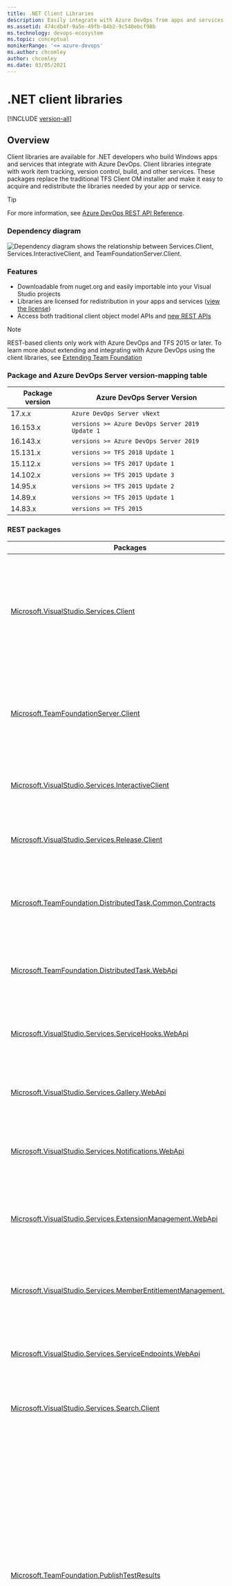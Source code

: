 ```yaml
---
title: .NET Client Libraries
description: Easily integrate with Azure DevOps from apps and services on Windows.
ms.assetid: 474cdb4f-9a5e-49fb-84b2-9c540ebcf98b
ms.technology: devops-ecosystem
ms.topic: conceptual
monikerRange: '<= azure-devops'
ms.author: chcomley
author: chcomley
ms.date: 03/05/2021
---
```


# .NET client libraries

[!INCLUDE [version-all](../../includes/version-all.md)]

## Overview

Client libraries are available for .NET developers who build Windows apps and services that integrate with Azure DevOps. Client libraries integrate with work item tracking, version control, build, and other services. These packages replace the traditional TFS Client OM installer and make it easy to acquire and redistribute the libraries needed by your app or service.

> [!TIP]
> For more information, see [Azure DevOps REST API Reference](/rest/api/azure/devops/&preserve-view=true).

### Dependency diagram
![Dependency diagram shows the relationship between Services.Client, Services.InteractiveClient, and TeamFoundationServer.Client.](../concepts/media/dotnet-client-libraries-dependancy-diagram.jpg)

### Features

* Downloadable from nuget.org and easily importable into your Visual Studio projects
* Libraries are licensed for redistribution in your apps and services ([view the license](https://go.microsoft.com/fwlink/?LinkId=329770))
* Access both traditional client object model APIs and [new REST APIs](../rest-api-overview.md)


> [!NOTE]
> REST-based clients only work with Azure DevOps and TFS 2015 or later.
> To learn more about extending and integrating with  Azure DevOps using the client libraries,
> see [Extending Team Foundation](/previous-versions/visualstudio/visual-studio-2013/bb130146(v=vs.120))

### Package and Azure DevOps Server version-mapping table

|Package version|Azure DevOps Server Version|
|---------------|-----------|
|17.x.x| `Azure DevOps Server vNext`|
|16.153.x| `versions >= Azure DevOps Server 2019 Update 1`|
|16.143.x| `versions >= Azure DevOps Server 2019`|
|15.131.x| `versions >= TFS 2018 Update 1`|
|15.112.x| `versions >= TFS 2017 Update 1`|
|14.102.x| `versions >= TFS 2015 Update 3`|
|14.95.x| `versions >= TFS 2015 Update 2`|
|14.89.x| `versions >= TFS 2015 Update 1`|
|14.83.x| `versions >= TFS 2015`|

### REST packages

|Packages  |Description  |Binaries  |
|---------|---------|---------|
|[Microsoft.VisualStudio.Services.Client​](https://www.nuget.org/packages/Microsoft.VisualStudio.Services.Client/)  |Provides access to shared platform services, such as organization, profile, identity, security, and more, via public REST APIs.   |`Microsoft.VisualStudio.Services.WebApi.dll`, `Microsoft.VisualStudio.Services.Common.dll`, `Microsoft.TeamFoundation.Common.dll`         |
|[Microsoft.TeamFoundationServer.Client](https://www.nuget.org/packages/Microsoft.TeamFoundationServer.Client/)​   | Provides access to version control, work item tracking, build, and more via public REST APIs. | `Microsoft.TeamFoundation.Build2.WebApi.dll`, `Microsoft.TeamFoundation.Core.WebApi.dll`, `Microsoft.TeamFoundation.WorkItemTracking.Process.WebApi.dll`, `Microsoft.TeamFoundation.SourceControl.WebApi.dll`, `Microsoft.TeamFoundation.TestManagement.WebApi.dll`, and so on. |
|[Microsoft.VisualStudio.Services.InteractiveClient](https://www.nuget.org/packages/Microsoft.VisualStudio.Services.InteractiveClient/)​   |Supports applications that require interactive sign-in by a user.          | `Microsoft.VisualStudio.Services.Client.Interactive.dll`        |
|[Microsoft.VisualStudio.Services.Release.Client​](https://www.nuget.org/packages/Microsoft.VisualStudio.Services.Release.Client/)    | Provides access to the Release Service via public REST APIs. |`Microsoft.VisualStudio.Services.ReleaseManagement.WebApi.dll`         |
|[Microsoft.TeamFoundation.DistributedTask.Common.Contracts​](https://www.nuget.org/packages/Microsoft.TeamFoundation.DistributedTask.Common.Contracts)  |Provides the models used to access the Distributed Task Service via public REST APIs.         |`Microsoft.TeamFoundation.DistributedTask.Common.Contracts.dll`         |
|[Microsoft.TeamFoundation.DistributedTask.WebApi](https://www.nuget.org/packages/Microsoft.TeamFoundation.DistributedTask.WebApi) |Provides access to the Distributed Task Service via public REST APIs.         | `Microsoft.TeamFoundation.DistributedTask.WebApi.dll`        |
|[Microsoft.VisualStudio.Services.ServiceHooks.WebApi](https://www.nuget.org/packages/Microsoft.VisualStudio.Services.ServiceHooks.WebApi)​  | Provides access to the Service Hooks Service via public REST APIs.         |`Microsoft.VisualStudio.Services.ServiceHooks.WebApi.dll`         |
|[Microsoft.VisualStudio.Services.Gallery.WebApi](https://www.nuget.org/packages/Microsoft.VisualStudio.Services.Gallery.WebApi) |Provides access to the Gallery Service via public REST APIs.         |`Microsoft.VisualStudio.Services.Gallery.WebApi.dll`         |
|[Microsoft.VisualStudio.Services.Notifications.WebApi](https://www.nuget.org/packages/Microsoft.VisualStudio.Services.Notifications.WebApi)​   | Provides access to the Notifications Service via public REST APIs.         |`Microsoft.VisualStudio.Services.Notifications.WebApi.dll`         |
|[Microsoft.VisualStudio.Services.ExtensionManagement.WebApi](https://www.nuget.org/packages/Microsoft.VisualStudio.Services.ExtensionManagement.WebApi)   |Provides access to the Extension Management Service via public REST APIs.         |`Microsoft.VisualStudio.Services.ExtensionManagement.WebApi.dll`         |
|[Microsoft.VisualStudio.Services.MemberEntitlementManagement.WebApi](https://www.nuget.org/packages/Microsoft.VisualStudio.Services.MemberEntitlementManagement.WebApi)   |Provides access to the Member Entitlement Management Service via public REST APIs.         |`Microsoft.VisualStudio.Services.MemberEntitlementManagement.WebApi.dll`         |
|[Microsoft.VisualStudio.Services.ServiceEndpoints.WebApi](https://www.nuget.org/packages/Microsoft.VisualStudio.Services.ServiceEndpoints.WebApi) ​  |Provides access to the Service Endpoints via public REST APIs.         |`Microsoft.VisualStudio.Services.ServiceEndpoints.WebApi.dll`         |
|[Microsoft.VisualStudio.Services.Search.Client](https://www.nuget.org/packages/Microsoft.VisualStudio.Services.Search.Client)|Provides access to the Search Service via public REST APIs.         |`Microsoft.VisualStudio.Services.Search.Shared.WebApi.dll`, `Microsoft.VisualStudio.Services.Search.WebApi.dll`         |
|[Microsoft.TeamFoundation.PublishTestResults​](https://www.nuget.org/packages/Microsoft.TeamFoundation.PublishTestResults)   |This task can be used to Publish test results and upload test attachments on Azure DevOps. The following results formats are supported with this package: 1. JUnit - publish tests from Junit projects, 2. NUnit- publish tests from Nunit projects, 3. VSTest- publish tests from Visual Studio projects, 4. Xunit- publish tests from Xunit projects          |`Microsoft.TeamFoundation.TestClient.PublishTestResults.dll`         |
|[Microsoft.VisualStudio.Services.Audit.WebApi](https://www.nuget.org/packages/Microsoft.VisualStudio.Services.Audit.WebApi)​   | Provides access to the Audit Service via public REST APIs.|`Microsoft.VisualStudio.Services.Audit.WebApi.dll`         |

> [!TIP]
> If you have an existing Windows application or service that uses the TFS Client Object Model, use Microsoft.TeamFoundationServer.ExtendedClient.

### Soap package

|Package  |Description  |Binaries  |
|---------|---------|---------|
|[Microsoft.TeamFoundationServer.ExtendedClient​](https://www.nuget.org/packages/Microsoft.TeamFoundationServer.ExtendedClient/) | Work with and manage version control, work items, and build, and other resources from your client application. This package doesn't support Net Standard Client OM. Only use this package when our REST APIs don't offer the functionality you need (for example, creating workspaces in TFVC)|`Microsoft.TeamFoundation.Build.Client.dll`, `Microsoft.TeamFoundation.DeleteTeamProject.dll`, `Microsoft.TeamFoundation.Diff.dll`, `Microsoft.TeamFoundation.Git.Client.dll`, `Microsoft.TeamFoundation.SharePointReporting.Integration.dll` , and so on.    |


### Install

From a NuGet package manager command prompt:

```powershell
PM> Install-Package Microsoft.TeamFoundationServer.ExtendedClient
```

## Pattern for use

Create an authenticated connection to Azure DevOps, and then get an HttpClient for the service you want to work with, and finally call methods against that service.
See the following examples:

```csharp
using Microsoft.VisualStudio.Services.Common;
using Microsoft.VisualStudio.Services.Client;
using Microsoft.TeamFoundation.SourceControl.WebApi;
using Microsoft.VisualStudio.Services.WebApi;

const String c_collectionUri = "https://dev.azure.com/fabrikam";
const String c_projectName = "MyGreatProject";
const String c_repoName = "MyRepo";

// Interactively ask the user for credentials, caching them so the user isn't constantly prompted
VssCredentials creds = new VssClientCredentials();
creds.Storage = new VssClientCredentialStorage();

// Connect to Azure DevOps Services
VssConnection connection = new VssConnection(new Uri(c_collectionUri), creds);

// Get a GitHttpClient to talk to the Git endpoints
using (GitHttpClient gitClient = connection.GetClient<GitHttpClient>())
{
    // Get data about a specific repository
    var repo = gitClient.GetRepositoryAsync(c_projectName, c_repoName).Result;
}
```

Authentication paths that produce an interactive dialog aren't available in the .NET Standard version of the .NET client libraries. When using the .NET Standard version of the .NET client libraries, provide credentials more explicitly to authenticate, as in the following example.

```csharp
using System;
using Microsoft.TeamFoundation.SourceControl.WebApi;
using Microsoft.VisualStudio.Services.Common;
using Microsoft.VisualStudio.Services.WebApi;

namespace ConsoleApp1
{
    class Program
    {
        const string collectionUri = "https://dev.azure.com/fabrikam";
        const string projectName = "MyGreatProject";
        const string repoName = "MyRepo";
        const string pat = "xxxxxxxxxxxxxxxxxxxxxxxxxxxxxxxxxxxxxxxxxxxxxxxxx";

        static void Main(string[] args)
        {
            var creds = new VssBasicCredential(string.Empty, pat);
            
            // Connect to Azure DevOps Services
            var connection = new VssConnection(new Uri(collectionUri), creds);
            
            // Get a GitHttpClient to talk to the Git endpoints
            using var gitClient = connection.GetClient<GitHttpClient>();
            
            // Get data about a specific repository
            var repo = gitClient.GetRepositoryAsync(projectName, repoName).Result;
        }
    }
}

```

Further authentication samples can be found on our [.NET Samples Page](../get-started/client-libraries/samples.md).

## Reference

You can find detailed, up-to-date reference documentation in the [Azure DevOps .NET SDK API Reference browser](/dotnet/api/index?view=azure-devops-dotnet&preserve-view=true).

## Samples

You can check out samples on our [.NET Samples Page](../get-started/client-libraries/samples.md) or directly on our [.NET GitHub Repo](https://github.com/Microsoft/vsts-dotnet-samples).

## Known issues

### Interactive authentication dialog doesn't appear when using the Azure DevOps OM in a Single Threaded Apartment (STA)

The interactive authentication dialog doesn't appear in cases where your code is running from a [Single Threaded Apartment](/windows/desktop/com/single-threaded-apartments) (STA).  This issue can commonly occur from [WPF](/dotnet/desktop-wpf/) applications.  To work around this issue, you can change your initialization method to be async and request authentication as in the following example.

```csharp
async void InitAzureDevOps()
{
    Uri _uri = new Uri("https://dev.azure.com/MyAccount/");

    var creds = new VssClientCredentials(new WindowsCredential(false),
                                         new VssFederatedCredential(false),
                                         CredentialPromptType.PromptIfNeeded);

    VssConnection vssConnection = new VssConnection(_uri, creds);
    await vssConnection.ConnectAsync();

    ...

}
```

### Using NetStandard 2.0 versions of the Azure DevOps OM

For version 16.143.1 of our NuGet packages, we support NetStandard 2.0. These packages correlate with Azure DevOps Server 2019 RTW and are fully compatible with Azure DevOps.

### Microsoft.TeamFoundationServer.ExtendedClient package doesn't have NetStandard support

The [Microsoft.TeamFoundationServer.ExtendedClient](https://www.nuget.org/packages/Microsoft.TeamFoundationServer.ExtendedClient) currently doesn't support a NetStandard compliant version. This package includes our older SOAP object model, which has been replaced by our newer REST object model.  At this point, we're no longer investing in the older SOAP object model, and have no plans to create a NetStandard version of it.
